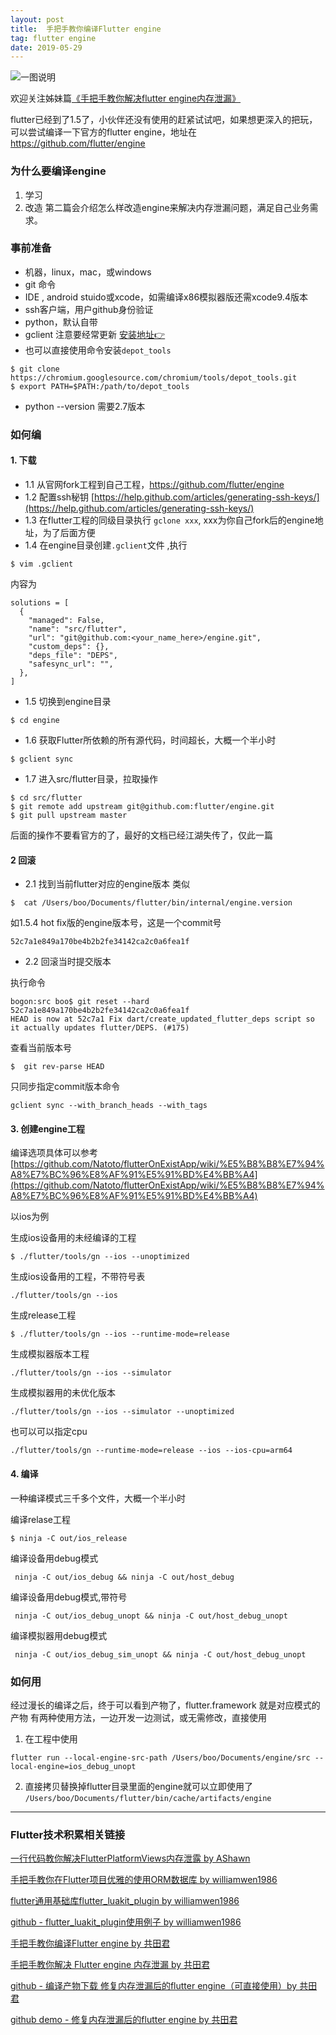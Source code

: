 ```yaml
---
layout: post
title:  手把手教你编译Flutter engine
tag: flutter engine
date: 2019-05-29 
---
```




![一图说明](https://user-gold-cdn.xitu.io/2018/12/27/167ef431a0b6cfa6?w=1240&h=698&f=png&s=178451)

欢迎关注姊妹篇[《手把手教你解决flutter engine内存泄漏》](https://www.jianshu.com/p/49126e9af764)

flutter已经到了1.5了，小伙伴还没有使用的赶紧试试吧，如果想更深入的把玩，可以尝试编译一下官方的flutter engine，地址在 https://github.com/flutter/engine

### 为什么要编译engine
1. 学习
2. 改造
第二篇会介绍怎么样改造engine来解决内存泄漏问题，满足自己业务需求。

### 事前准备
* 机器，linux，mac，或windows
*  git 命令
*  IDE , android stuido或xcode，如需编译x86模拟器版还需xcode9.4版本
* ssh客户端，用户github身份验证
* python，默认自带
* gclient 注意要经常更新 [安装地址👉](http://commondatastorage.googleapis.com/chrome-infra-docs/flat/depot_tools/docs/html/depot_tools_tutorial.html#_setting_up)
*  也可以直接使用命令安装`depot_tools`
```
$ git clone https://chromium.googlesource.com/chromium/tools/depot_tools.git
$ export PATH=$PATH:/path/to/depot_tools
```
* python --version 需要2.7版本
### 如何编
#### 1. 下载
* 1.1 从官网fork工程到自己工程，https://github.com/flutter/engine
* 1.2  配置ssh秘钥  [https://help.github.com/articles/generating-ssh-keys/](https://help.github.com/articles/generating-ssh-keys/)
* 1.3 在flutter工程的同级目录执行 `gclone xxx`,  xxx为你自己fork后的engine地址，为了后面方便 
* 1.4 在engine目录创建`.gclient`文件  ,执行
```
$ vim .gclient
```
内容为
```
solutions = [
  {
    "managed": False,
    "name": "src/flutter",
    "url": "git@github.com:<your_name_here>/engine.git",
    "custom_deps": {},
    "deps_file": "DEPS",
    "safesync_url": "",
  },
]
```

* 1.5    切换到engine目录


```
$ cd engine
```

* 1.6 获取Flutter所依赖的所有源代码，时间超长，大概一个半小时

```
$ gclient sync
```

* 1.7  进入src/flutter目录，拉取操作



```
$ cd src/flutter
$ git remote add upstream git@github.com:flutter/engine.git
$ git pull upstream master
```
后面的操作不要看官方的了，最好的文档已经江湖失传了，仅此一篇

#### 2 回滚
*  2.1   找到当前flutter对应的engine版本
类似

```
$  cat /Users/boo/Documents/flutter/bin/internal/engine.version 
```

如1.5.4 hot fix版的engine版本号，这是一个commit号



```
52c7a1e849a170be4b2b2fe34142ca2c0a6fea1f
```


* 2.2 回滚当时提交版本
  
执行命令

``` 
bogon:src boo$ git reset --hard 52c7a1e849a170be4b2b2fe34142ca2c0a6fea1f 
HEAD is now at 52c7a1 Fix dart/create_updated_flutter_deps script so it actually updates flutter/DEPS. (#175)

```

查看当前版本号

```
$  git rev-parse HEAD
```

只同步指定commit版本命令


```
gclient sync --with_branch_heads --with_tags  
```

#### 3. 创建engine工程
编译选项具体可以参考 [https://github.com/Natoto/flutterOnExistApp/wiki/%E5%B8%B8%E7%94%A8%E7%BC%96%E8%AF%91%E5%91%BD%E4%BB%A4](https://github.com/Natoto/flutterOnExistApp/wiki/%E5%B8%B8%E7%94%A8%E7%BC%96%E8%AF%91%E5%91%BD%E4%BB%A4)

以ios为例 

生成ios设备用的未经编译的工程
```
$ ./flutter/tools/gn --ios --unoptimized
```
生成ios设备用的工程，不带符号表
```
./flutter/tools/gn --ios
```

生成release工程 
```
$ ./flutter/tools/gn --ios --runtime-mode=release
```

生成模拟器版本工程
```
./flutter/tools/gn --ios --simulator 
```

生成模拟器用的未优化版本
```
./flutter/tools/gn --ios --simulator --unoptimized  
```

也可以可以指定cpu
```
./flutter/tools/gn --runtime-mode=release --ios --ios-cpu=arm64
```

#### 4. 编译
一种编译模式三千多个文件，大概一个半小时

编译relase工程 
```
$ ninja -C out/ios_release
```

编译设备用debug模式
```
 ninja -C out/ios_debug && ninja -C out/host_debug
```

编译设备用debug模式,带符号
```
 ninja -C out/ios_debug_unopt && ninja -C out/host_debug_unopt
```
编译模拟器用debug模式

```
 ninja -C out/ios_debug_sim_unopt && ninja -C out/host_debug_unopt
```

### 如何用
经过漫长的编译之后，终于可以看到产物了，flutter.framework
就是对应模式的产物
有两种使用方法，一边开发一边测试，或无需修改，直接使用
1.  在工程中使用
```
flutter run --local-engine-src-path /Users/boo/Documents/engine/src --local-engine=ios_debug_unopt
```

2. 直接拷贝替换掉flutter目录里面的engine就可以立即使用了
`/Users/boo/Documents/flutter/bin/cache/artifacts/engine `



 ---
 
 ### Flutter技术积累相关链接

[一行代码教你解决FlutterPlatformViews内存泄露 by 
AShawn ](https://juejin.im/post/5c6e6dd5f265da2dcf62821f)

[手把手教你在Flutter项目优雅的使用ORM数据库 by 
williamwen1986](https://juejin.im/post/5c45c72d6fb9a049d81c2b4c)

 [flutter通用基础库flutter\_luakit_plugin  by 
williamwen1986](https://juejin.im/post/5c34597651882523d3200c98) 

 [github - flutter\_luakit\_plugin使用例子  by 
williamwen1986](https://github.com/williamwen1986/flutter_luakit_demo) 
 
 [手把手教你编译Flutter engine by 共田君](https://juejin.im/post/5c24acd5f265da6164141236 ) 
 
 [手把手教你解决 Flutter engine 内存泄漏 by 共田君](https://juejin.im/post/5c24ad306fb9a049d2361cff) 
  
 [github - 编译产物下载 修复内存泄漏后的flutter engine（可直接使用）by 共田君](https://github.com/Natoto/fixFlutterEngine)</font>
 
 [github demo - 修复内存泄漏后的flutter engine by 共田君](https://github.com/Natoto/flutterOnExistApp/tree/multiflutter) 
 